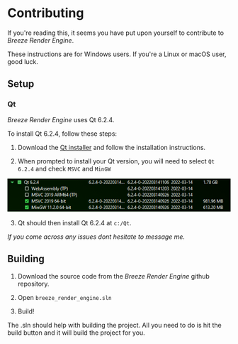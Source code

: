 # Contributing

If you're reading this, it seems you have put upon yourself to contribute to *Breeze Render Engine*. 

These instructions are for Windows users. If you're a Linux or macOS user, good luck.

## Setup

### Qt

*Breeze Render Engine* uses Qt 6.2.4.

To install Qt 6.2.4, follow these steps:

1. Download the [Qt installer](https://www.qt.io/download-qt-installer) and follow the installation instructions.

2. When prompted to install your Qt version, you will need to select `Qt 6.2.4` and check `MSVC` and `MinGW`

![QT Installer Prompt](/breeze_render_engine/docs/qt_installer.png)

3. Qt should then install Qt 6.2.4 at `c:/Qt`.

*If you come across any issues dont hesitate to message me.*

## Building

1. Download the source code from the *Breeze Render Engine* github repository.

2. Open `breeze_render_engine.sln`

3. Build!

The .sln should help with building the project. All you need to do is hit the build button and it will build the project for you.